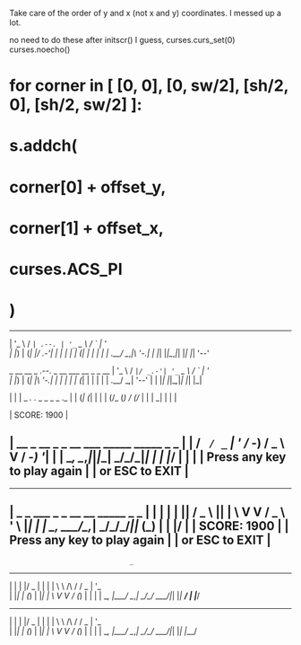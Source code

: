 Take care of the order of y and x (not x and y) coordinates. I messed up a lot.


no need to do these after initscr() I guess,
    curses.curs_set(0)
    curses.noecho()



# for corner in [ [0, 0], [0, sw/2], [sh/2, 0], [sh/2, sw/2] ]:
#     s.addch(
#         corner[0] + offset_y,
#         corner[1] + offset_x,
#         curses.ACS_PI
#     )


 _ __   __ _        _ __ ___   __ _ _ __
| '_ \ / _` | .--. | '_ ` _ \ / _` | '_ \
| |_) | (_| |/ _.-'| | | | | | (_| | | | |
| .__/ \__,_|\  '-.| | |_| |_|\__,_|_| |_|
|_|           '--'

  _ __   __ _  .--.  _ __ ___   __ _ _ __
 | '_ \ / _` |/ _.-'| '_ ` _ \ / _` | '_ \
 | |_) | (_| |\  '-.| | | | | | (_| | | | |
 | .__/ \__,_| '--' | | |_| |_|\__,_|_| |_|
 |_|


|                                                         |
|             _   _. ._ _   _     _      _  ._            |
|            (_| (_| | | | (/_   (_) \/ (/_ |             |
|             _|                                          |
|                                                         |

|                       SCORE: 1900                       |

|          __ _ __ _ _ __  ___   _____ _____ _ _          |
|         / _` / _` | '  \/ -_) / _ \ V / -_) '_|         |
|         \__, \__,_|_|_|_\___| \___/\_/\___|_|           |
|          |___/                                          |
|                                                         |
|               Press any key to play again               |
|                      or ESC to EXIT                     |
-----------------------------------------------------------

-----------------------------------------------------------
|           _  _ ___ _  _  __ __ _____ _ _  | |           |
|          | || / _ \ || | \ V  V / _ \ ' \ |_|           |
|           \_, \___/\_,_|  \_/\_/\___/_||_ (_)           |
|           |__/                                          |
|                       SCORE: 1900                       |
|               Press any key to play again               |
|                      or ESC to EXIT                     |
-----------------------------------------------------------

                                  _


 _   _  ___  _   _  __      _____  _ __
| | | |/ _ \| | | | \ \ /\ / / _ \| '_ \
| |_| | (_) | |_| |  \ V  V / (_) | | | |
 \__, |\___/ \__,_|   \_/\_/ \___/|_| |_|
  __/ |
 |___/

  _   _  ___  _   _  __      _____  _ __
| | | |/ _ \| | | | \ \ /\ / / _ \| '_ \
| |_| | (_) | |_| |  \ V  V / (_) | | | |
 \__, |\___/ \__,_|   \_/\_/ \___/|_| |_|
 |___/

